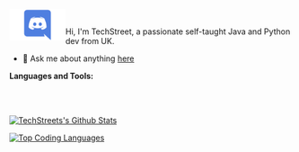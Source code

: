 </a>
<a href="https://discord.gg/acTHnGE49D">
  <img align="left" alt="TechStreet's Discord" width="100px" src="https://raw.githubusercontent.com/TechStreetDev/TechStreetDev/main/assets/Discord.png" />
</a>


<br>


Hi, I'm TechStreet, a passionate self-taught Java and Python dev from UK.<br>
- 💬 Ask me about anything [here](https://discord.gg/acTHnGE49D)

**Languages and Tools:**  

<br>
<br>

[![TechStreets's Github Stats](https://github-readme-stats.vercel.app/api?username=TechStreetDev&show_icons=true&theme=radical)](https://github.com/anuraghazra/github-readme-stats)


[![Top Coding Languages](https://github-readme-stats.vercel.app/api/top-langs/?username=TechStreetDev&theme=radical)](https://github.com/anuraghazra/github-readme-stats)
